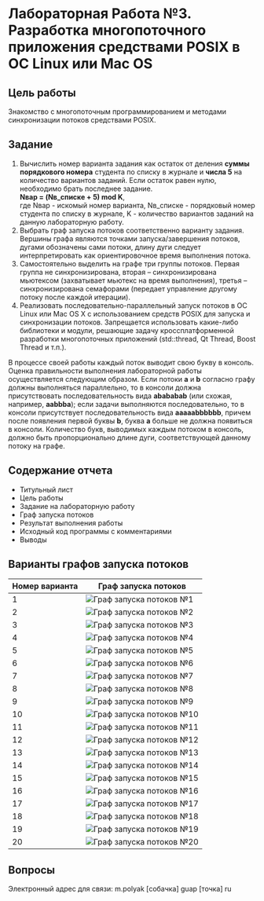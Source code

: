 # Лабораторная Работа №3. Разработка многопоточного приложения средствами POSIX в ОС Linux или Mac OS
## Цель работы
Знакомство с многопоточным программированием и методами синхронизации потоков средствами POSIX.

## Задание
1.	Вычислить номер варианта задания как остаток от деления **суммы порядкового номера** студента по списку в журнале и **числа 5** на количество вариантов заданий. Если остаток равен нулю, необходимо брать последнее задание.  
**Nвар = (Nв_списке + 5) mod K**,  
где Nвар - искомый номер варианта, Nв_списке - порядковый номер студента по списку в журнале, K - количество вариантов заданий на данную лабораторную работу.
2.	Выбрать граф запуска потоков соответственно варианту задания. Вершины графа являются точками запуска/завершения потоков, дугами обозначены сами потоки, длину дуги следует интерпретировать как ориентировочное время выполнения потока.
3.	Самостоятельно выделить на графе три группы потоков. Первая группа не синхронизирована, вторая – синхронизирована мьютексом (захватывает мьютекс на время выполнения), третья – синхронизирована семафорами (передает управление другому потоку после каждой итерации).
4.	Реализовать последовательно-параллельный запуск потоков в ОС Linux или Mac OS X с использованием средств POSIX для запуска и синхронизации потоков. Запрещается использовать какие-либо библиотеки и модули, решающие задачу кроссплатформенной разработки многопоточных приложений (std::thread, Qt Thread, Boost Thread и т.п.).  

В процессе своей работы каждый поток выводит свою букву в консоль. Оценка правильности выполнения лабораторной работы осуществляется следующим образом. Если потоки **a** и **b** согласно графу должны выполняться параллельно, то в консоли должна присутствовать последовательность вида **abababab** (или схожая, например, **aabbba**); если задачи выполняются последовательно, то в консоли присутствует последовательность вида **aaaaabbbbbb**, причем после появления первой буквы **b**, буква **a** больше не должна появиться в консоли. Количество букв, выводимых каждым потоком в консоль, должно быть пропорционально длине дуги, соответствующей данному потоку на графе.

## Содержание отчета
- Титульный лист 
- Цель работы
- Задание на лабораторную работу
- Граф запуска потоков
- Результат выполнения работы
- Исходный код программы с комментариями
- Выводы

## Варианты графов запуска потоков

| Номер варианта  | Граф запуска потоков |
| --- | --- |
| 1   | ![Граф запуска потоков №1](thread_graphs/1.png "Граф запуска потоков №1")  |
| 2   | ![Граф запуска потоков №2](thread_graphs/2.png "Граф запуска потоков №2")  |
| 3   | ![Граф запуска потоков №3](thread_graphs/3.png "Граф запуска потоков №3")  |
| 4   | ![Граф запуска потоков №4](thread_graphs/4.png "Граф запуска потоков №4")  |
| 5   | ![Граф запуска потоков №5](thread_graphs/5.png "Граф запуска потоков №5")  |
| 6   | ![Граф запуска потоков №6](thread_graphs/6.png "Граф запуска потоков №6")  |
| 7   | ![Граф запуска потоков №7](thread_graphs/7.png "Граф запуска потоков №7")  |
| 8   | ![Граф запуска потоков №8](thread_graphs/8.png "Граф запуска потоков №8")  |
| 9   | ![Граф запуска потоков №9](thread_graphs/9.png "Граф запуска потоков №9")  |
| 10  | ![Граф запуска потоков №10](thread_graphs/10.png "Граф запуска потоков №10")  |
| 11  | ![Граф запуска потоков №11](thread_graphs/11.png "Граф запуска потоков №11")  |
| 12  | ![Граф запуска потоков №12](thread_graphs/12.png "Граф запуска потоков №12")  |
| 13  | ![Граф запуска потоков №13](thread_graphs/13.png "Граф запуска потоков №13")  |
| 14  | ![Граф запуска потоков №14](thread_graphs/14.png "Граф запуска потоков №14")  |
| 15  | ![Граф запуска потоков №15](thread_graphs/15.png "Граф запуска потоков №15")  |
| 16  | ![Граф запуска потоков №16](thread_graphs/16.png "Граф запуска потоков №16")  |
| 17  | ![Граф запуска потоков №17](thread_graphs/17.png "Граф запуска потоков №17")  |
| 18  | ![Граф запуска потоков №18](thread_graphs/18.png "Граф запуска потоков №18")  |
| 19  | ![Граф запуска потоков №19](thread_graphs/19.png "Граф запуска потоков №19")  |
| 20  | ![Граф запуска потоков №20](thread_graphs/20.png "Граф запуска потоков №20")  |

## Вопросы
Электронный адрес для связи: m.polyak [собачка] guap [точка] ru
